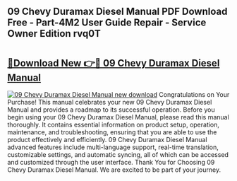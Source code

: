 ## 09 Chevy Duramax Diesel Manual PDF Download Free - Part-4M2 User Guide Repair - Service Owner Edition rvq0T

# <h2><a href="http://bc5476.oget.top/?id=09+Chevy+Duramax+Diesel+Manual">🔗Download New 👉🔴 09 Chevy Duramax Diesel Manual</a></h2>

[![09 Chevy Duramax Diesel Manual new download](https://i.imgur.com/5g1atiW.png)](http://bc5476.oget.top/?id=09+Chevy+Duramax+Diesel+Manual)
Congratulations on Your Purchase! This manual celebrates your new 09 Chevy Duramax Diesel Manual and provides a roadmap to its successful operation. Before you begin using your 09 Chevy Duramax Diesel Manual, please read this manual thoroughly. It contains essential information on product setup, operation, maintenance, and troubleshooting, ensuring that you are able to use the product effectively and efficiently. 09 Chevy Duramax Diesel Manual advanced features include multi-language support, real-time translation, customizable settings, and automatic syncing, all of which can be accessed and customized through the user interface. Thank You for Choosing 09 Chevy Duramax Diesel Manual. We are excited to be part of your journey.
